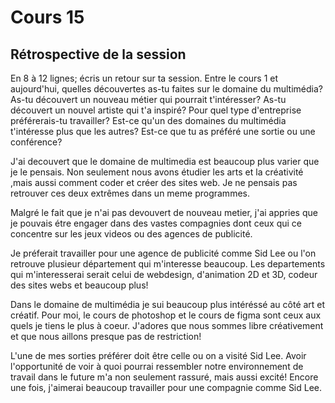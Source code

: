 # Cours 15
## Rétrospective de la session

En 8 à 12 lignes; écris un retour sur ta session. Entre le cours 1 et aujourd'hui, quelles découvertes as-tu faites sur le domaine du multimédia? As-tu découvert un nouveau métier qui pourrait t'intéresser? As-tu découvert un nouvel artiste qui t'a inspiré? Pour quel type d'entreprise préférerais-tu travailler? Est-ce qu'un des domaines du multimédia t'intéresse plus que les autres? Est-ce que tu as préféré une sortie ou une conférence? 


J'ai decouvert que le domaine de multimedia est beaucoup plus varier que je le pensais. Non seulement nous avons étudier les arts et la créativité ,mais aussi comment coder et créer des sites web. Je ne pensais pas retrouver ces deux extrêmes dans un meme programmes. 

Malgré le fait que je n'ai pas devouvert de nouveau metier, j'ai appries que je pouvais étre engager dans des vastes compagnies dont ceux qui ce concentre sur les jeux videos ou des agences de publicité. 

Je préferait travailler pour une agence de publicité comme Sid Lee ou l'on retrouve plusieur département qui m'interesse beaucoup. Les departements qui m'interesserai serait  celui de webdesign, d'animation 2D et 3D, codeur des sites webs et beaucoup plus! 

Dans le domaine de multimédia je sui beaucoup plus intéréssé au côté art et créatif. Pour moi, le cours de photoshop et le cours de figma sont ceux aux quels je tiens le plus à coeur. J'adores que nous sommes libre créativement et que nous aillons presque pas de restriction!

L'une de mes sorties préférer doit être celle ou on a visité Sid Lee. Avoir l'opportunité de voir à quoi pourrai ressembler notre environnement de travail dans le future m'a non seulement rassuré, mais aussi excité! Encore une fois, j'aimerai beaucoup travailler pour une compagnie comme Sid Lee.
